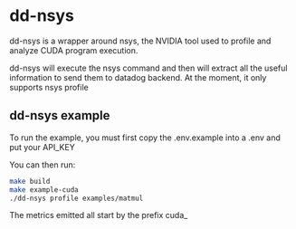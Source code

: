 # dd-nsys

dd-nsys is a wrapper around nsys, the NVIDIA tool used to profile and analyze CUDA program execution. 

dd-nsys will execute the nsys command and then will extract all the useful information to send them to datadog backend. At the moment, it only supports nsys profile

## dd-nsys example 

To run the example, you must first copy the .env.example into a .env and put your API_KEY

You can then run:
```bash
make build
make example-cuda
./dd-nsys profile examples/matmul
```

The metrics emitted all start by the prefix cuda_